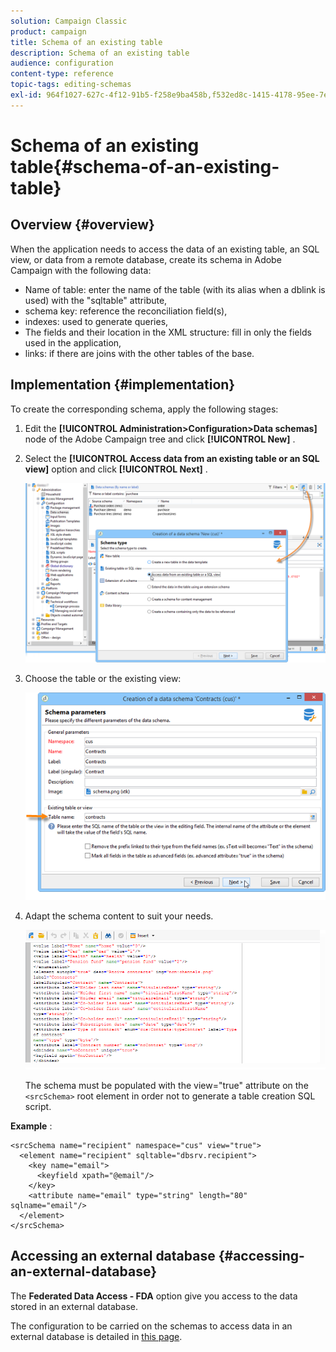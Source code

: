 ```yaml
---
solution: Campaign Classic
product: campaign
title: Schema of an existing table
description: Schema of an existing table
audience: configuration
content-type: reference
topic-tags: editing-schemas
exl-id: 964f1027-627c-4f12-91b5-f258e9ba458b,f532ed8c-1415-4178-95ee-7e5845ed773a
---
```

# Schema of an existing table{#schema-of-an-existing-table}

## Overview {#overview}

When the application needs to access the data of an existing table, an SQL view, or data from a remote database, create its schema in Adobe Campaign with the following data:

* Name of table: enter the name of the table (with its alias when a dblink is used) with the "sqltable" attribute, 
* schema key: reference the reconciliation field(s),
* indexes: used to generate queries,
* The fields and their location in the XML structure: fill in only the fields used in the application,
* links: if there are joins with the other tables of the base.

## Implementation {#implementation}

To create the corresponding schema, apply the following stages:

1. Edit the **[!UICONTROL Administration>Configuration>Data schemas]** node of the Adobe Campaign tree and click **[!UICONTROL New]** .
1. Select the **[!UICONTROL Access data from an existing table or an SQL view]** option and click **[!UICONTROL Next]** .

   ![](assets/s_ncs_configuration_extand_a_schema.png)

1. Choose the table or the existing view:

   ![](assets/s_ncs_configuration_select_table.png)

1. Adapt the schema content to suit your needs.

   ![](assets/s_ncs_configuration_view_create_schema.png)

   The schema must be populated with the view="true" attribute on the `<srcSchema>` root element in order not to generate a table creation SQL script.

**Example** :

```
<srcSchema name="recipient" namespace="cus" view="true">
  <element name="recipient" sqltable="dbsrv.recipient">
    <key name="email">
      <keyfield xpath="@email"/>
    </key>   
    <attribute name="email" type="string" length="80" sqlname="email"/>
  </element>
</srcSchema>
```

## Accessing an external database {#accessing-an-external-database}

The **Federated Data Access - FDA** option give you access to the data stored in an external database.

The configuration to be carried on the schemas to access data in an external database is detailed in [this page](../../installation/using/creating-data-schema.md).
